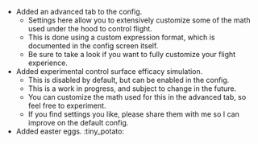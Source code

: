 - Added an advanced tab to the config.
  - Settings here allow you to extensively customize some of the math used under the hood to control flight.
  - This is done using a custom expression format, which is documented in the config screen itself.
  - Be sure to take a look if you want to fully customize your flight experience.
- Added experimental control surface efficacy simulation.
  - This is disabled by default, but can be enabled in the config.
  - This is a work in progress, and subject to change in the future.
  - You can customize the math used for this in the advanced tab, so feel free to experiment.
  - If you find settings you like, please share them with me so I can improve on the default config.
- Added easter eggs. :tiny_potato:
